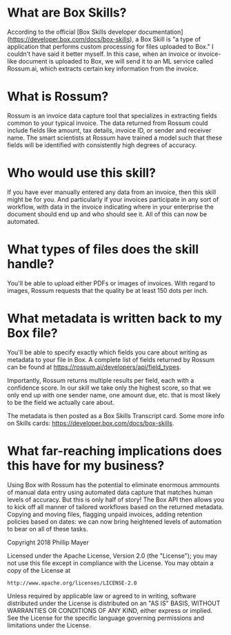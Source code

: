 # What are Box Skills?
According to the official [Box Skills developer documentation] (https://developer.box.com/docs/box-skills), a Box Skill is "a type of application that performs custom processing for files uploaded to Box." I couldn't have said it better myself. In this case, when an invoice or invoice-like document is uploaded to Box, we will send it to an ML service called Rossum.ai, which extracts certain key information from the invoice.

# What is Rossum?
Rossum is an invoice data capture tool that specializes in extracting fields common to your typical invoice. The data returned from Rossum could include fields like amount, tax details, invoice ID, or sender and receiver name. The smart scientists at Rossum have trained a model such that these fields will be identified with consistently high degrees of accuracy.

# Who would use this skill?
If you have ever manually entered any data from an invoice, then this skill might be for you. And particularly if your invoices participate in any sort of workflow, with data in the invoice indicating where in your enterprise the document should end up and who should see it. All of this can now be automated.

# What types of files does the skill handle?
You'll be able to upload either PDFs or images of invoices. With regard to images, Rossum requests that the quality be at least 150 dots per inch. 

# What metadata is written back to my Box file?
You'll be able to specify exactly which fields you care about writing as metadata to your file in Box. A complete list of fields returned by Rossum can be found at https://rossum.ai/developers/api/field_types.

Importantly, Rossum returns multiple results per field, each with a confidence score. In our skill we take only the highest score, so that we only end up with one sender name, one amount due, etc. that is most likely to be the field we actually care about.

The metadata is then posted as a Box Skills Transcript card. Some more info on Skills cards: https://developer.box.com/docs/box-skills.

# What far-reaching implications does this have for my business?
Using Box with Rossum has the potential to eliminate enormous ammounts of manual data entry using automated data capture that matches human levels of accuracy. But this is only half of story! The Box API then allows you to kick off all manner of tailored workflows based on the returned metadata. Copying and moving files, flagging unpaid invoices, adding retention policies based on dates: we can now bring heightened levels of automation to bear on all of these tasks.



Copyright 2018 Phillip Mayer

Licensed under the Apache License, Version 2.0 (the "License");
you may not use this file except in compliance with the License.
You may obtain a copy of the License at

    http://www.apache.org/licenses/LICENSE-2.0

Unless required by applicable law or agreed to in writing, software
distributed under the License is distributed on an "AS IS" BASIS,
WITHOUT WARRANTIES OR CONDITIONS OF ANY KIND, either express or implied.
See the License for the specific language governing permissions and
limitations under the License.